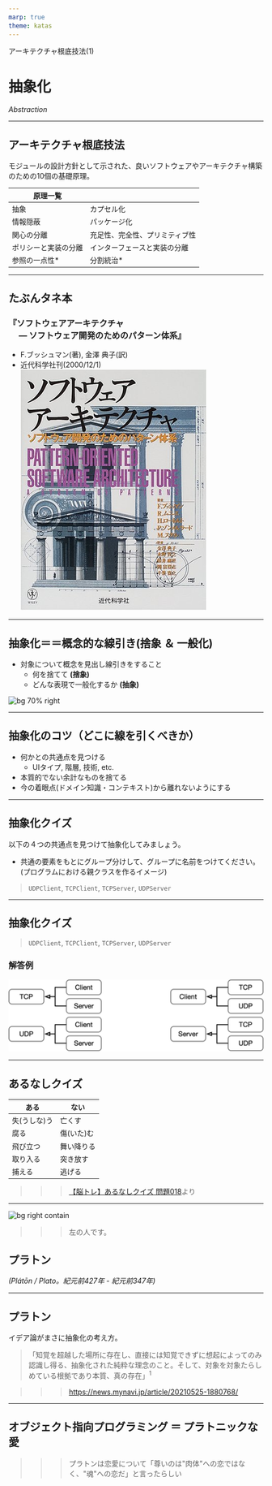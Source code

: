 ```yaml
---
marp: true
theme: katas
---
```

<!-- 
size: 16:9
paginate: true
-->
<!-- header: 勉強会# ― エンジニアとしての解像度を高めるための勉強会-->


アーキテクチャ根底技法(1)

# 抽象化

_Abstraction_

<!-- 複雑さへの武器 -->

---

## アーキテクチャ根底技法

モジュールの設計方針として示された、良いソフトウェアやアーキテクチャ構築のための10個の基礎原理。

|原理一覧||
|---|---|
|抽象|カプセル化|
|情報隠蔽|パッケージ化|
|関心の分離|充足性、完全性、プリミティブ性|
|ポリシーと実装の分離|インターフェースと実装の分離|
|参照の一点性*|分割統治*|

<!-- プリンシプルオブプログラミングでは『ソフトウェアアーキテクチャ ― ソフトウェア開発のためのパターン体型』F.ブッシュマン他, 近代科学社(2000) が原典と言うが、このことについてまとめられた情報が見つからなかった…-->

<!-- 良いソフトウェアの構築は、結果的に基礎となる原理に基づいて行われる。これを一般的に空手などの「型」といわれるものと同じ。これまで先人となるプログラマーが蓄積してきた、実践的で膨大な経験に基づいたもの。今回から紹介する原則は、ある問題に対して他よりも優れていると認識され使われてきた型で、それをココでは根底技法と呼んでいます -->

<!-- これからしばらく紹介するこれらの根底技法は、我々が慣れ親しんでいるオブジェクト指向プログラミングにも密接に関連し役立つものなので楽しみに聞いてほしい -->

---

## たぶんタネ本

### 『ソフトウェアアーキテクチャ<br>　 ― ソフトウェア開発のためのパターン体系』
* F.ブッシュマン(著), 金澤 典子(訳)
* 近代科学社刊(2000/12/1)
![bg right:30% 90%](assets/12-book.jpg)

<!-- ソフトウェアアーキテクチャ ― ソフトウェア開発のためのパターン体系: https://www.amazon.co.jp/dp/4764902834 -->

---

## 抽象化＝＝概念的な線引き(捨象 ＆ 一般化)

* 対象について概念を見出し線引きをすること
    * 何を捨てて **(捨象)**
    * どんな表現で一般化するか **(抽象)**

![bg 70% right](https://kroki.io/mermaid/svg/eNpLzkksLnbJTEwvSszlUgCCp5N3Pdm5-eXCeQo2Nbq6Cs87ZztiE3-xcZYjF1jiRVMnXKkTqghQkRMXAN1mJww=)

---

## 抽象化のコツ（どこに線を引くべきか）

* 何かとの共通点を見つける
    * UIタイプ, 階層, 技術, etc.
* 本質的でない余計なものを捨てる
* 今の着眼点(ドメイン知識・コンテキスト)から離れないようにする

<!-- 禅の思想、デザイン、アニメや漫画でのアイコニックなイメージの作り方 -->
<!-- 引き算のデザイン -->

<!-- ソシュールという近代言語学の父がいて、言葉とは何かを構造的に整理し言語の「公理」を導き出した人がいる。この考え方は言語学の研究だけでなく哲学などにも取り入れられていったすごいもの。

彼がいうことの１つで有名なのが、言葉は差異(対立関係)から生まれると。
もともとふんわりとした対象へのイメージがあるなかで、境界線を引くことによってより対象物を正確に表現できるようになる。
たとえば４本足で動く生き物が犬と猫に分かれ、犬も狼、犬、山犬、野犬と区別される。蝶と蛾、馬の漢字。
「～ではない」と対象から余計な概念を捨てていって、最後に残ったものが狼であり犬であり、複雑さから解放された本質になる。名前付けの話にも似ているが、基本はそれと同じ。

コードの話に戻して、上手に抽象化できると実装したいものが綺麗に収まるようになる。
これってつまり何々だよね、何々ではないよねでクラスの教会になるし、あるいは、これらは同じ役割だよね、別の役割だよねでモジュールや機能の境界になる。
 -->

---

## 抽象化クイズ

以下の４つの共通点を見つけて抽象化してみましょう。
* 共通の要素をもとにグループ分けして、グループに名前をつけてください。<br>(プログラムにおける親クラスを作るイメージ)

> `UDPClient`, `TCPClient`, `TCPServer`, `UDPServer`

---

## 抽象化クイズ

> `UDPClient`, `TCPClient`, `TCPServer`, `UDPServer`

### 解答例

![center h:200](./assets/12-inheritance.png)

---

## あるなしクイズ

|ある|ない|
|---|---|
|失(うしな)う|亡くす|
|腐る|傷(いた)む|
|飛び立つ|舞い降りる|
|取り入る|突き放す|
|捕える|逃げる|

>>> [【脳トレ】あるなしクイズ 問題018](https://arunasi.nazo2.net/tyuukyuu/018.html)より

<!-- 抽象化もおおむね分かってきたということで、オブジェクト指向と抽象化と言えばこの人、を紹介します -->

---

![bg right contain](https://upload.wikimedia.org/wikipedia/commons/9/98/Sanzio_01_Plato_Aristotle.jpg)
>>> 左の人です。

## プラトン

_(Plátōn / Plato。紀元前427年 - 紀元前347年)_

<!-- 古代ギリシャの哲学者。プラトンは西洋哲学の基礎を作った。西洋哲学の源流であり哲学者ホワイトヘッドも「西洋哲学の歴史とはプラトンへの膨大な注釈である」とまで言うほど有名な人 -->

---

## プラトン

イデア論がまさに抽象化の考え方。

<!-- 現実世界とは別に「イデア界」とよばれる理想的な世界が存在し、《美そのもの》《正そのもの》《善そのもの》など純粋な対象が存在している。現実世界はその劣化コピーであり、学問や深い思考を経てイデアに近づく -->

> 「知覚を超越した場所に存在し、直接には知覚できずに想起によってのみ認識し得る、抽象化された純粋な理念のこと。そして、対象を対象たらしめている根拠であり本質、真の存在」$^1$

>>> https://news.mynavi.jp/article/20210525-1880768/

<!-- ものごとの本質を見極め、複数の具象から、それぞれたらしめている要素を見い出して、その純粋な概念や本質を抽象物として取り出す。 -->
<!-- たぶん、プラトンはオブジェクト指向のことを考えてるときにこのイデア論を考えだしたと思う -->

<!-- ちなみにこのプラトンはレスリングが強い。レスリング選手として大会にも出ている。プラトンの本名は「アリストクレス」で古代ギリシャ語で「肩幅が広い」という意味のあだ名「プラトン」をレスリングの師匠から名付けられたという説もある。 -->

---

## オブジェクト指向プログラミング ＝ プラトニックな愛

<!-- 精神的な気持ちを大切にすること、見ているそのものという現実世界の具象を見るのではなく、そのイデア(本質)を見るということの大切さ -->
<!-- オブジェクト指向設計の本質とまさに同じ。つまりオブジェクト指向プログラミングはプラトンの愛であり、プラトニック・ラブである -->

>>> プラトンは恋愛について「尊いのは"肉体"への恋ではなく、"魂"への恋だ」と言ったらしい